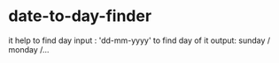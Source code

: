 # date-to-day-finder

it help to find day 
input : 'dd-mm-yyyy' to find day of it
output:  sunday / monday /... 
